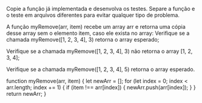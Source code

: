 Copie a função já implementada e desenvolva os testes. Separe a função e o teste em arquivos diferentes para evitar qualquer tipo de problema.

A função myRemove(arr, item) recebe um array arr e retorna uma cópia desse array sem o elemento item, caso ele exista no array:
Verifique se a chamada myRemove([1, 2, 3, 4], 3) retorna o array esperado;

Verifique se a chamada myRemove([1, 2, 3, 4], 3) não retorna o array [1, 2, 3, 4];

Verifique se a chamada myRemove([1, 2, 3, 4], 5) retorna o array esperado.


function myRemove(arr, item) {
  let newArr = [];
  for (let index = 0; index < arr.length; index += 1) {
    if (item !== arr[index]) {
      newArr.push(arr[index]);
    }
  }
  return newArr;
}

